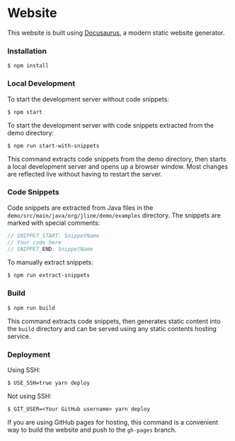 # Website

This website is built using [Docusaurus](https://docusaurus.io/), a modern static website generator.

### Installation

```
$ npm install
```

### Local Development

To start the development server without code snippets:

```
$ npm start
```

To start the development server with code snippets extracted from the demo directory:

```
$ npm run start-with-snippets
```

This command extracts code snippets from the demo directory, then starts a local development server and opens up a browser window. Most changes are reflected live without having to restart the server.

### Code Snippets

Code snippets are extracted from Java files in the `demo/src/main/java/org/jline/demo/examples` directory. The snippets are marked with special comments:

```java
// SNIPPET_START: SnippetName
// Your code here
// SNIPPET_END: SnippetName
```

To manually extract snippets:

```
$ npm run extract-snippets
```

### Build

```
$ npm run build
```

This command extracts code snippets, then generates static content into the `build` directory and can be served using any static contents hosting service.

### Deployment

Using SSH:

```
$ USE_SSH=true yarn deploy
```

Not using SSH:

```
$ GIT_USER=<Your GitHub username> yarn deploy
```

If you are using GitHub pages for hosting, this command is a convenient way to build the website and push to the `gh-pages` branch.
